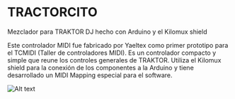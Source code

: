 # TRACTORCITO
Mezclador para TRAKTOR DJ hecho con Arduino y el Kilomux shield

Este controlador MIDI fue fabricado por Yaeltex como primer prototipo para el TCMIDI (Taller de controladores MIDI).
Es un controlador compacto y simple que reune los controles generales de TRAKTOR. Utiliza el Kilomux shield para la conexión de los componentes a la Arduino y tiene desarrollado un MIDI Mapping especial para el software.

![Alt text](https://cloud.githubusercontent.com/assets/10437464/13373541/22dd784c-dd49-11e5-97d8-0e2f87d129ca.jpg "TRACTORCITO")
